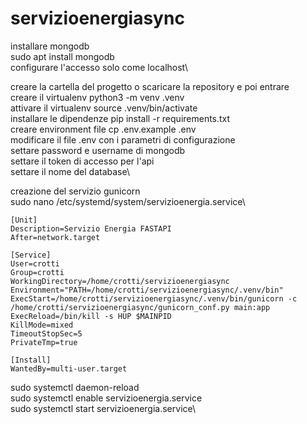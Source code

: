 # servizioenergiasync

installare mongodb\
sudo apt install mongodb\
configurare l'accesso solo come localhost\

creare la cartella del progetto o scaricare la repository e poi entrare\
creare il virtualenv python3 -m venv .venv\
attivare il virtualenv source .venv/bin/activate\
installare le dipendenze pip install -r requirements.txt\
creare environment file cp .env.example .env\
modificare il file .env con i parametri di configurazione\
settare password e username di mongodb\
settare il token di accesso per l'api\
settare il nome del database\

creazione del servizio gunicorn\
sudo nano /etc/systemd/system/servizioenergia.service\

```
[Unit]
Description=Servizio Energia FASTAPI
After=network.target

[Service]
User=crotti
Group=crotti
WorkingDirectory=/home/crotti/servizioenergiasync
Environment="PATH=/home/crotti/servizioenergiasync/.venv/bin"
ExecStart=/home/crotti/servizioenergiasync/.venv/bin/gunicorn -c /home/crotti/servizioenergiasync/gunicorn_conf.py main:app
ExecReload=/bin/kill -s HUP $MAINPID
KillMode=mixed
TimeoutStopSec=5
PrivateTmp=true

[Install]
WantedBy=multi-user.target
```
sudo systemctl daemon-reload\
sudo systemctl enable servizioenergia.service\
sudo systemctl start servizioenergia.service\
